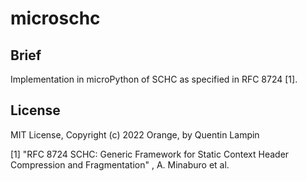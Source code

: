 # microschc

## Brief
Implementation in microPython of SCHC as specified in RFC 8724 [1].


## License 
MIT License, Copyright (c) 2022 Orange, by Quentin Lampin
 

[1] "RFC 8724 SCHC: Generic Framework for Static Context Header Compression and Fragmentation" , A. Minaburo et al.